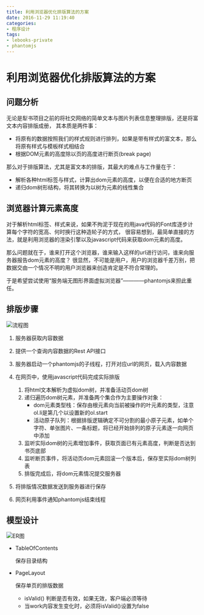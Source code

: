 ```yaml
---
title: 利用浏览器优化排版算法的方案
date: 2016-11-29 11:19:40
categories: 
- 程序设计
tags:
- lebooks-private
- phantomjs
---
```


# 利用浏览器优化排版算法的方案

## 问题分析

无论是犁书项目之前的将社交网络的简单文本与图片列表信息整理排版，还是将富文本内容排版成册，
其本质是两件事：
* 将原有的数据按照我们的样式规则进行排列，如果是带有样式的富文本，那么将原有样式与模板样式相结合
* 根据DOM元素的高度除以页的高度进行断页(break page)

那么对于排版算法，尤其是富文本的排版，其最大的难点与工作量在于：
* 解析各种html标签与样式，计算出dom元素的高度，以便在合适的地方断页
* 递归dom树形结构，将其转换为以树为元素的线性集合

## 浏览器计算元素高度

对于解析html标签、样式来说，如果不拘泥于现在的用java代码的Font库逐步计算每个字符的宽高、何时换行这种造轮子的方式，
很容易想到，最简单直接的方法，就是利用浏览器的渲染引擎以及javascript代码来获取dom元素的高度。

那么问题就在于，谁来打开这个浏览器，谁来输入这样的url进行访问，谁来向服务器报告dom元素的高度？
很显然，不可能是用户，用户的浏览器千差万别，把数据交由一个情况不明的用户浏览器来创造肯定是不符合常理的。

于是希望尝试使用“服务端无图形界面虚拟浏览器”————phantomjs来担此重任。

## 排版步骤

![流程图](http://oh4zi4x28.bkt.clouddn.com//images/github-io/lebooks/%E6%B5%8F%E8%A7%88%E5%99%A8%E6%8E%92%E7%89%88%E7%AE%97%E6%B3%95%E6%B5%81%E7%A8%8B%E5%9B%BE.png)

1. 服务器获取内容数据
2. 提供一个查询内容数据的Rest API接口
3. 服务器启动一个phantomjs的子线程，打开对应url的网页，载入内容数据
4. 在网页中，使用javascript代码完成实际排版
    
    1. 将html文本解析为虚拟dom树，并准备活动页dom树
    2. 递归遍历dom树元素，并准备两个集合作为主要操作对象：
        * dom元素类型栈：保存由根元素向当前被操作的叶元素的类型，注意ol.li是第几个以设置新的ol.start
        * 活动原子队列：根据排版逻辑确定不可分割的最小原子元素，如单个字符、单张图片、一条标题，将已经开始排列的原子元素逐一向网页中添加
    3. 监听实际dom树的元素增加事件，获取页面已有元素高度，判断是否达到书页底部
    4. 监听断页事件，将活动页dom元素回滚一个版本后，保存至实际dom树列表
    5. 排版完成后，将dom元素情况提交服务器
5. 将排版情况数据发送到服务器进行保存
6. 网页利用事件通知phantomjs结束线程

## 模型设计

![ER图](http://oh4zi4x28.bkt.clouddn.com//images/github-io/lebooks/%E7%8A%81%E4%B9%A6%E4%BD%9C%E5%93%81%E8%A1%A8%E7%BB%93%E6%9E%84ER%E5%9B%BE11191659.png)

* TableOfContents
    
    保存目录结构
    
* PageLayout
    
    保存单页的排版数据
    * isValid() 判断是否有效，如果无效，客户端必须等待
    * 当work内容发生变化时，必须将isValid()设置为false